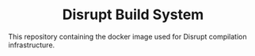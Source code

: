 <h1 align="center">
    <br>
    Disrupt Build System
    <br>
</h1>

This repository containing the docker image used for Disrupt compilation infrastructure.